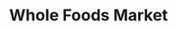 ---
title: "Whole Foods Market"
url: /portland/whole-foods-market-northwest-couch-street/
shop: supermarket
---